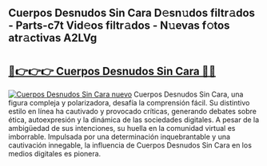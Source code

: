 ## Cuerpos Desnudos Sin Cara D𝚎sn𝚞dos filtr𝚊dos - Parts-c7t Vid𝚎os filtr𝚊dos - N𝚞evas f𝚘tos atr𝚊ctivas A2LVg

# <h2><a href="http://mb0fyx.tromn.icu/?c=Cuerpos+Desnudos+Sin+Cara">🔗👉👉👉 Cuerpos Desnudos Sin Cara 🔗🔗</a></h2>

[![Cuerpos Desnudos Sin Cara nuevo](https://i.imgur.com/pEAQMta.gif)](http://mb0fyx.tromn.icu/?c=Cuerpos+Desnudos+Sin+Cara)
Cuerpos Desnudos Sin Cara, una figura compleja y polarizadora, desafía la comprensión fácil. Su distintivo estilo en línea ha cautivado y provocado críticas, generando debates sobre ética, autoexpresión y la dinámica de las sociedades digitales. A pesar de la ambigüedad de sus intenciones, su huella en la comunidad virtual es imborrable. Impulsada por una determinación inquebrantable y una cautivación innegable, la influencia de Cuerpos Desnudos Sin Cara en los medios digitales es pionera.

